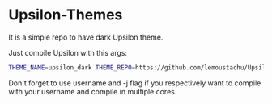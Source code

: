 # Upsilon-Themes
It is a simple repo to have dark Upsilon theme.

Just  compile Upsilon with this args:
```bash
THEME_NAME=upsilon_dark THEME_REPO=https://github.com/lemoustachu/Upsilon-Themes.git
```
Don't forget to use username and -j flag if you respectively want to compile with your username and compile in multiple cores.
